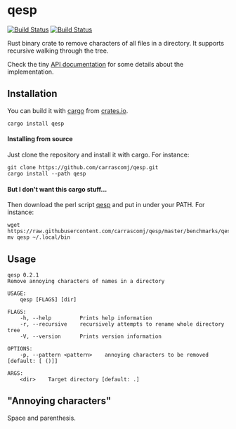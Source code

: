 # qesp
[![Build Status](https://travis-ci.com/carrascomj/qesp.svg?branch=master)](https://travis-ci.com/carrascomj/qesp)
[![Build Status](https://img.shields.io/crates/v/qesp.svg)](https://crates.io/crates/qesp/)  

Rust binary crate to remove characters of all files in a directory. It supports recursive
walking through the tree.

Check the tiny [API documentation](https://docs.rs/qesp) for some
details about the implementation.

## Installation
You can build it with [cargo](https://doc.rust-lang.org/cargo/) from
[crates.io](https://crates.io/crates/qesp/).

```shell
cargo install qesp
```

#### Installing from source
Just clone the repository and install it with cargo. For instance:

```shell
git clone https://github.com/carrascomj/qesp.git
cargo install --path qesp
```

#### But I don't want this cargo stuff...
Then download the perl script [qesp](https://github.com/carrascomj/qesp/blob/master/benchmarks/qesp)
and put in under your PATH. For instance:

```shell
wget https://raw.githubusercontent.com/carrascomj/qesp/master/benchmarks/qesp
mv qesp ~/.local/bin
```

## Usage
    qesp 0.2.1
    Remove annoying characters of names in a directory

    USAGE:
        qesp [FLAGS] [dir]

    FLAGS:
        -h, --help         Prints help information
        -r, --recursive    recursively attempts to rename whole directory tree
        -V, --version      Prints version information

    OPTIONS:
        -p, --pattern <pattern>    annoying characters to be removed [default: [ ()]]

    ARGS:
        <dir>    Target directory [default: .]

## "Annoying characters"
Space and parenthesis.
